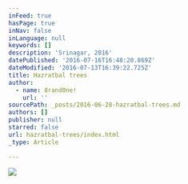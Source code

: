 ```yaml
---
inFeed: true
hasPage: true
inNav: false
inLanguage: null
keywords: []
description: 'Srinagar, 2016'
datePublished: '2016-07-16T16:48:20.869Z'
dateModified: '2016-07-13T16:39:22.725Z'
title: Hazratbal trees
author:
  - name: 8rand0ne!
    url: ''
sourcePath: _posts/2016-06-28-hazratbal-trees.md
authors: []
publisher: null
starred: false
url: hazratbal-trees/index.html
_type: Article

---
```

![](https://imgflo.herokuapp.com/graph/vahj1ThiexotieMo/0697da2250797a552089416e2f8b1eb2/croprotate.jpg?cropheight=3742&cropwidth=4590&degrees=0&input=https%3A%2F%2Fthe-grid-user-content.s3-us-west-2.amazonaws.com%2Fe35b5b1c-db39-4494-a956-cdc30240310d.jpg&x=0&y=0)